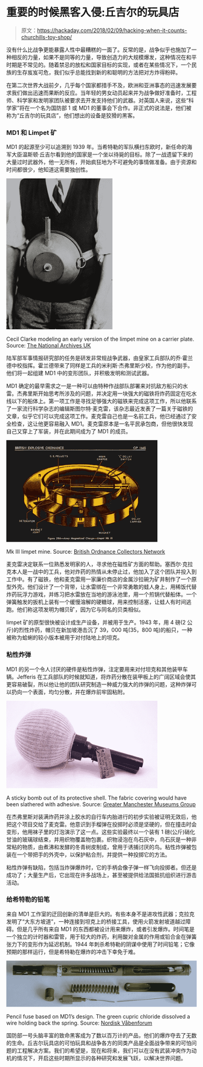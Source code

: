 # 重要的时候黑客入侵:丘吉尔的玩具店

> 原文：<https://hackaday.com/2018/02/09/hacking-when-it-counts-churchills-toy-shop/>

没有什么比战争更能暴露人性中最糟糕的一面了。反常的是，战争似乎也施加了一种相反的力量，如果不是同等的力量，导致创造力的大规模爆发，这种情况在和平时期是不常见的。随着禁忌的放松和国家目标的实现，或者在某些情况下，一个民族的生存岌岌可危，我们似乎总能找到新的和聪明的方法把对方炸得粉碎。

在第二次世界大战前夕，几乎每个国家都措手不及，欧洲和亚洲事态的迅速发展要求我们做出迅速而果断的反应。当年轻的男女动员起来并为战争做好准备时，工程师、科学家和发明家团队被要求去开发支持他们的武器。对英国人来说，这些“科学家”将在一个名为国防部 1 或 MD1 的董事会下合作。非正式的说法是，他们被称为“丘吉尔的玩具店”，他们想出的设备是狡猾的黑客。

### MD1 和 Limpet 矿

MD1 的起源至少可以追溯到 1939 年。当希特勒的军队横扫东欧时，新任命的海军大臣温斯顿·丘吉尔看到他的国家是一个坐以待毙的目标。除了一战遗留下来的大量过时武器外，他一无所有，开始疯狂地为不可避免的事情做准备。由于资源和时间都很少，他知道这需要独创性。

[![](img/47d54051a9d9126f5b1a57d9cb2e7e76.png)](https://hackaday.com/wp-content/uploads/2018/02/clarke_with_limpet_mine_in_swimming_position.jpg)

Cecil Clarke modeling an early version of the limpet mine on a carrier plate. Source: [The National Archives UK](http://www.nationalarchives.gov.uk/)

陆军部军事情报研究部的任务是研发非常规战争武器，由皇家工兵部队的乔·霍兰德中校指挥。霍兰德带来了同样是工兵的米利斯·杰弗里斯少校，作为他的副手。他们将一起组建 MD1 中的变形团队，并积极发明和测试武器。

MD1 确定的最早需求之一是一种可以由特种作战部队部署来对抗敌方船只的水雷。杰弗里斯开始思考所涉及的问题，并决定用一块强大的磁铁将炸药固定在吃水线以下的船体上。第一项工作是寻找足够强大的磁铁来完成这项工作，所以他联系了一家流行科学杂志的编辑斯图尔特·麦克雷，该杂志最近发表了一篇关于磁铁的文章，似乎它们可以完成这项工作。麦克雷自己也是一名前工兵，他已经通过了安全检查，这让他更容易融入 MD1。麦克雷原本是一名平民承包商，但他很快发现自己又穿上了军装，并在此期间成为了 MD1 的成员。

[![](img/ff63c43375727f14e8dbe63734c75ac0.png)](https://hackaday.com/wp-content/uploads/2018/02/1_op1665_uk_eo_wwii.jpg)

Mk III limpet mine. Source: [British Ordnance Collectors Network](http://www.bocn.co.uk/vbforum/threads/4689-Limpet-Mk-I)

麦克雷决定联系一位熟悉发明家的人，寻求他在磁性矿方面的帮助。塞西尔·克拉克本人是一战中的工兵，他对炸药的热情从未停止过，他加入了这个团队并投入到工作中。有了磁铁，他和麦克雷用一家廉价商店的金属沙拉碗为矿井制作了一个原型外壳。他们设计了一个背带，让水雷绑在一个非常勇敢的蛙人身上，用稀饭代替炸药玩浮力游戏，并练习把水雷放在当地的游泳池里，用一个煎锅代替船体。一个弹簧触发的扳机上装有一个缓慢溶解的硬糖球，用来控制活塞，让蛙人有时间逃跑。他们称这项发明为帽贝矿，因为它与同名的贝类相似。

limpet 矿的原型很快被设计成生产设备，并被用于生产。1943 年，用 4 磅(2 公斤)的烈性炸药，帽贝在新加坡港击沉了 39，000 吨(35，800 吨)的船只，一种被称为蛤蜊的较小版本被用于对付陆地上的坦克。

### 粘性炸弹

MD1 的另一个令人讨厌的硬件是粘性炸弹，注定要用来对付坦克和其他装甲车辆。Jefferis 在工兵部队的时候就知道，将炸药分散在装甲板上的广阔区域会使其更容易破裂，所以他让他的团队研究制造一种威力强大的炸弹的问题，这种炸弹可以扔向一个表面，均匀分散，并在爆炸前牢固粘附。

[![](img/902fff3e89610863201567df60566441.png)](https://hackaday.com/wp-content/uploads/2018/02/stickygrenade-web.jpg)

A sticky bomb out of its protective shell. The fabric covering would have been slathered with adhesive. Source: [Greater Manchester Museums Group](http://www.gmmg.org.uk/our-connected-history/item/sticky-grenade/)

在杰弗里斯对装满炸药并涂上胶水的自行车内胎进行的初步实验被证明无效后，他把这个项目交给了麦克雷。他意识到手榴弹在投掷时必须是坚硬的，但在撞击时会变形，他用袜子里的灯泡演示了这一点。这些实验最终以一个装有 1 磅(公斤)硝化甘油的玻璃球结束，并用织物覆盖物包裹。织物浸泡在鸟石灰中，鸟石灰是一种非常粘的物质，由煮沸和发酵的冬青树皮制成，曾用于诱捕讨厌的鸟。粘性炸弹被包装在一个带把手的外壳中，以保护粘合剂，并提供一种投掷它的方法。

粘性炸弹有缺陷，包括当炸弹爆炸时，它的手柄会像子弹一样飞向投掷者。但还是成功了；大量生产后，它出现在许多战场上，甚至被提供给法国抵抗组织进行游击活动。

### 给希特勒的铅笔

来自 MD1 工作室的迂回创新的清单是巨大的。有些本身不是进攻性武器；克拉克发明了“大东方坡道”，一种连接到坦克上的桥接工具，使用火箭发射坡道越过障碍。但是几乎所有来自 MD1 的东西都被设计用来爆炸，或者引发爆炸。时间笔是一个独立的计时器和雷管，用于较大的炸药，利用酸对金属的作用或铅合金在弹簧张力下的变形作为延迟机制。1944 年刺杀希特勒的阴谋中使用了时间铅笔；它像预期的那样运行，但是希特勒在爆炸的冲击下幸免于难。

[![](img/ad883d26dbb8a2e5494138dcd11262c7.png)](https://hackaday.com/wp-content/uploads/2018/02/timepencil_sectioned.jpg)

Pencil fuse based on MD1’s design. The green cupric chloride dissolved a wire holding back the spring. Source: [Nordisk Våbenforum](https://www.nordisk-forum.dk/viewtopic.php?t=4532)

国防部一号头脑丰富的致命黑客成为了数以百万计的产品，他们的爆炸夺去了无数的生命。丘吉尔玩具店的可怕玩具和战争各方的同类产品是全面战争带来的可怕问题的工程解决方案。我们的希望是，现在和将来，我们可以在没有武装冲突作为动机的情况下，开启这些时期所显示的各种研究和发展飞跃，以解决世界问题。